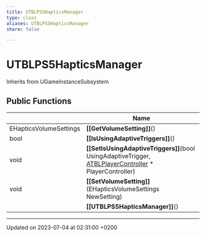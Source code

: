 ```yaml
---
title: UTBLPS5HapticsManager
type: class
aliases: UTBLPS5HapticsManager
share: false

---
```


# UTBLPS5HapticsManager





Inherits from UGameInstanceSubsystem

## Public Functions

|                | Name           |
| -------------- | -------------- |
| EHapticsVolumeSettings | **[[GetVolumeSetting]]**() |
| bool | **[[IsUsingAdaptiveTriggers]]**() |
| void | **[[SetIsUsingAdaptiveTriggers]]**(bool UsingAdaptiveTrigger, [ATBLPlayerController](/docs/SDK/Source/Classes/classATBLPlayerController.md) * PlayerController) |
| void | **[[SetVolumeSetting]]**(EHapticsVolumeSettings NewSetting) |
| | **[[UTBLPS5HapticsManager]]**() |

-------------------------------

Updated on 2023-07-04 at 02:31:00 +0200